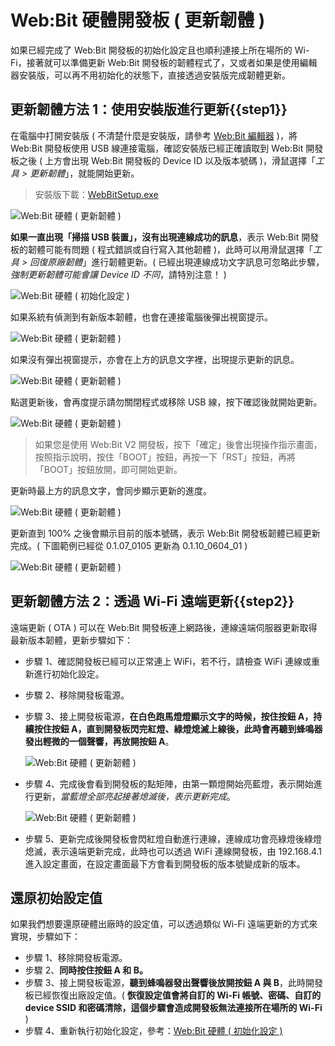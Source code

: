 # Web:Bit 硬體開發板 ( 更新韌體 )

如果已經完成了 Web:Bit 開發板的初始化設定且也順利連接上所在場所的 Wi-Fi，接著就可以準備更新 Web:Bit 開發板的韌體程式了，又或者如果是使用編輯器安裝版，可以再不用初始化的狀態下，直接透過安裝版完成韌體更新。

## 更新韌體方法 1：使用安裝版進行更新{{step1}}

在電腦中打開安裝版 ( 不清楚什麼是安裝版，請參考 [Web:Bit 編輯器](../index.html#software) )，將 Web:Bit 開發板使用 USB 線連接電腦，確認安裝版已經正確讀取到 Web:Bit 開發板之後 ( 上方會出現 Web:Bit 開發板的 Device ID 以及版本號碼 )，滑鼠選擇「*工具 > 更新韌體*」，就能開始更新。

> 安裝版下載：[WebBitSetup.exe](https://ota.webduino.io/WebBitInstaller/WebBitSetup.exe#_blank)

![Web:Bit 硬體 ( 更新韌體 )](../../../../media/zh-tw/education/info/ota-01.jpg)

**如果一直出現「掃描 USB 裝置」，沒有出現連線成功的訊息**，表示 Web:Bit 開發板的韌體可能有問題 ( 程式錯誤或自行寫入其他韌體 )，此時可以用滑鼠選擇「*工具 > 回復原廠韌體*」進行韌體更新。( 已經出現連線成功文字訊息可忽略此步驟，*強制更新韌體可能會讓 Device ID 不同*，請特別注意！ )

![Web:Bit 硬體 ( 初始化設定 )](../../../../media/zh-tw/education/info/setup-02-2.jpg)

如果系統有偵測到有新版本韌體，也會在連接電腦後彈出視窗提示。

![Web:Bit 硬體 ( 更新韌體 )](../../../../media/zh-tw/education/info/ota-02.jpg)

如果沒有彈出視窗提示，亦會在上方的訊息文字裡，出現提示更新的訊息。

![Web:Bit 硬體 ( 更新韌體 )](../../../../media/zh-tw/education/info/ota-04.jpg)

點選更新後，會再度提示請勿關閉程式或移除 USB 線，按下確認後就開始更新。

![Web:Bit 硬體 ( 更新韌體 )](../../../../media/zh-tw/education/info/ota-03.jpg)

> 如果您是使用 Web:Bit V2 開發板，按下「確定」後會出現操作指示畫面，按照指示說明，按住「BOOT」按鈕，再按一下「RST」按鈕，再將「BOOT」按鈕放開，即可開始更新。

更新時最上方的訊息文字，會同步顯示更新的進度。

![Web:Bit 硬體 ( 更新韌體 )](../../../../media/zh-tw/education/info/ota-05.jpg)

更新直到 100% 之後會顯示目前的版本號碼，表示 Web:Bit 開發板韌體已經更新完成。( 下圖範例已經從 0.1.07_0105 更新為 0.1.10_0604_01 )

![Web:Bit 硬體 ( 更新韌體 )](../../../../media/zh-tw/education/info/ota-06.jpg)

## 更新韌體方法 2：透過 Wi-Fi 遠端更新{{step2}}

遠端更新 ( OTA ) 可以在 Web:Bit 開發板連上網路後，連線遠端伺服器更新取得最新版本韌體，更新步驟如下：

- 步驟 1、確認開發板已經可以正常連上 WiFi，若不行，請檢查 WiFi 連線或重新進行初始化設定。
- 步驟 2、移除開發板電源。
- 步驟 3、接上開發板電源，**在白色跑馬燈燈顯示文字的時候，按住按鈕 A，持續按住按鈕 A，直到開發板閃完紅燈、綠燈熄滅上線後，此時會再聽到蜂鳴器發出輕微的一個聲響，再放開按鈕 A**。

  ![Web:Bit 硬體 ( 更新韌體 )](../../../../media/zh-tw/education/info/ota-06.gif)

- 步驟 4、完成後會看到開發板的點矩陣，由第一顆燈開始亮藍燈，表示開始進行更新，*當藍燈全部亮起接著熄滅後，表示更新完成*。

  ![Web:Bit 硬體 ( 更新韌體 )](../../../../media/zh-tw/education/info/ota-07.gif)

- 步驟 5、更新完成後開發板會閃紅燈自動進行連線，連線成功會亮綠燈後綠燈熄滅，表示遠端更新完成，此時也可以透過 WiFi 連線開發板，由 192.168.4.1 進入設定畫面，在設定畫面最下方會看到開發板的版本號變成新的版本。

## 還原初始設定值

如果我們想要還原硬體出廠時的設定值，可以透過類似 Wi-Fi 遠端更新的方式來實現，步驟如下：

- 步驟 1、移除開發板電源。
- 步驟 2、**同時按住按鈕 A 和 B。**
- 步驟 3、接上開發板電源，**聽到蜂鳴器發出聲響後放開按鈕 A 與 B**，此時開發板已經恢復出廠設定值。( **恢復設定值會將自訂的 Wi-Fi 帳號、密碼、自訂的 device SSID 和密碼清除，這個步驟會造成開發板無法連接所在場所的 Wi-Fi** )
- 步驟 4、重新執行初始化設定，參考：[Web:Bit 硬體 ( 初始化設定 )](setup.html)

